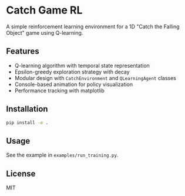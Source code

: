 # Catch Game RL

A simple reinforcement learning environment for a 1D "Catch the Falling Object" game using Q-learning.

## Features

- Q-learning algorithm with temporal state representation
- Epsilon-greedy exploration strategy with decay
- Modular design with `CatchEnvironment` and `QLearningAgent` classes
- Console-based animation for policy visualization
- Performance tracking with matplotlib

## Installation

```bash
pip install -e .
```

## Usage

See the example in `examples/run_training.py`.

## License

MIT
